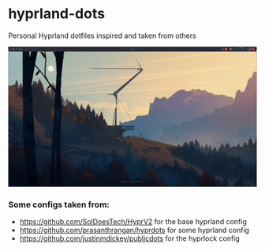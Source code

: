 # hyprland-dots
Personal Hyprland dotfiles inspired and taken from others

![screenshot](https://github.com/Pr0gGenie/hyprland-dots/blob/main/screenshot.png)


### Some configs taken from:

- https://github.com/SolDoesTech/HyprV2 for the base hyprland config
- https://github.com/prasanthrangan/hyprdots for some hyprland config
- https://github.com/justinmdickey/publicdots for the hyprlock config

